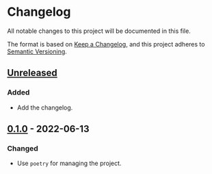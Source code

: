 # Changelog

All notable changes to this project will be documented in this file.

The format is based on [Keep a Changelog](https://keepachangelog.com/en/1.0.0/),
and this project adheres to [Semantic Versioning](https://semver.org/spec/v2.0.0.html).

## [Unreleased]

### Added

- Add the changelog.

## [0.1.0] - 2022-06-13

### Changed

- Use `poetry` for managing the project.

[unreleased]: https://github.com/sb2cl/onemodel/compare/v0.1.0...develop
[0.1.0]: https://github.com/sb2cl/onemodel/releases/tag/v0.1.0
